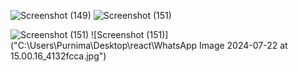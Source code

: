 ![Screenshot (149)](https://github.com/user-attachments/assets/e2aba46b-ee58-42f0-842c-88c4937c8da1)
![Screenshot (151)](https://github.com/user-attachments/assets/9f4e4e34-76b5-45db-b41a-b8216329d1d3)

![Screenshot (151)](https://github.com/user-attachments/assets/cf3bf0a6-bf2a-4496-b7df-77253680480c)
![Screenshot (151)]("C:\Users\Purnima\Desktop\react\WhatsApp Image 2024-07-22 at 15.00.16_4132fcca.jpg")
